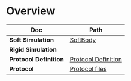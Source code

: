 # Overview

| **Doc**                 | **Path**                            |
|-------------------------|-------------------------------------|
| **Soft Simulation**     | [SoftBody](Pure-Soft-Simulation.md) |
| **Rigid Simulation**    |                                     |
| **Protocol Definition** | [Protocol Definition](Protocol.md)  |
| **Protocol**            | [Protocol files](Protocol.md)       |
